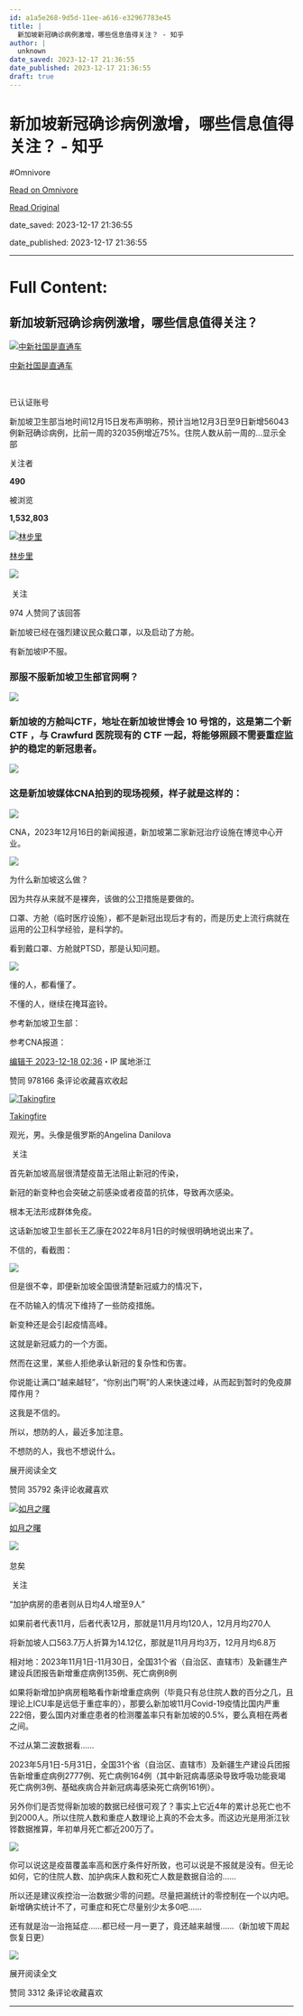```yaml
---
id: a1a5e268-9d5d-11ee-a616-e32967783e45
title: |
  新加坡新冠确诊病例激增，哪些信息值得关注？ - 知乎
author: |
  unknown
date_saved: 2023-12-17 21:36:55
date_published: 2023-12-17 21:36:55
draft: true
---
```


# 新加坡新冠确诊病例激增，哪些信息值得关注？ - 知乎
#Omnivore

[Read on Omnivore](https://omnivore.app/me/-18c7b2d01f2)

[Read Original](https://www.zhihu.com/question/635317600/answer/3328946522)

date_saved: 2023-12-17 21:36:55

date_published: 2023-12-17 21:36:55

--- 

# Full Content: 

## 新加坡新冠确诊病例激增，哪些信息值得关注？

[![中新社国是直通车](https://proxy-prod.omnivore-image-cache.app/0x0,sveMmH0cCZYcDcqUUkMscBfxRorh9js_DM6DhHjHPVBo/https://pic1.zhimg.com/v2-5847a72426b5a163af63ae4226dcdc32_l.jpg?source=1def8aca)](https://www.zhihu.com/org/zhong-xin-she-guo-shi-zhi-tong-che)

[中新社国是直通车](https://www.zhihu.com/org/zhong-xin-she-guo-shi-zhi-tong-che)

[​](https://www.zhihu.com/question/48510028)

已认证账号

新加坡卫生部当地时间12月15日发布声明称，预计当地12月3日至9日新增56043例新冠确诊病例，比前一周的32035例增近75%。住院人数从前一周的…显示全部 ​

关注者

**490**

被浏览

**1,532,803**

[![林步里](https://proxy-prod.omnivore-image-cache.app/0x0,saO6F4I-zYcIgMlK9i4wWPSwvtpW1rORs3_p-Kf7EAms/https://picx.zhimg.com/v2-e40eb62a391e45114a2382d5ae50928d_l.jpg?source=2c26e567)](https://www.zhihu.com/people/kuma-san-92)

[林步里](https://www.zhihu.com/people/kuma-san-92)

​![](https://proxy-prod.omnivore-image-cache.app/0x0,sEQaOWrSM4sYxMszrQ6lhsM51WgM5AvlqxCkeG6GJZz4/https://pic1.zhimg.com/v2-4812630bc27d642f7cafcd6cdeca3d7a.jpg?source=88ceefae)

​ 关注

974 人赞同了该回答

新加坡已经在强烈建议民众戴口罩，以及启动了方舱。

有新加坡IP不服。

### 那服不服新加坡卫生部官网啊？

![](https://proxy-prod.omnivore-image-cache.app/1069x1597,s9iur1umX9TGTyE0ETW80K67v79eaYmC2Tpw6OgJoZGA/https://picx.zhimg.com/50/v2-3564768d2316526949060a0aa07fa7e1_720w.jpg?source=2c26e567)

### 新加坡的方舱叫CTF，地址在新加坡世博会 10 号馆的，这是第二个新CTF ，与 Crawfurd 医院现有的 CTF 一起，将能够照顾不需要重症监护的稳定的新冠患者。

![](https://proxy-prod.omnivore-image-cache.app/1053x849,sfXqIQUwuffeNCPT62-jc6g2u3iMl0vMjja8nJBavCjw/https://picx.zhimg.com/50/v2-e856f362a52855330f78e8fbb59a621d_720w.jpg?source=2c26e567)

### 这是新加坡媒体CNA拍到的现场视频，样子就是这样的：

![](https://proxy-prod.omnivore-image-cache.app/1069x2034,sDaEdCEF9wMvCspDLWxjTq-ITzw31qKAC8YhFERD86To/https://picx.zhimg.com/50/v2-8cd04d1a4ee9e9cd31f48e612d2f86bc_720w.jpg?source=2c26e567)

CNA，2023年12月16日的新闻报道，新加坡第二家新冠治疗设施在博览中心开业。

![](https://proxy-prod.omnivore-image-cache.app/1051x1832,s9o3k5vqL8QsUlnqsQcJm5sso8Axg66Sg7V8f1r0V1MQ/https://pic1.zhimg.com/50/v2-4ae709ffd1e39fd6532ec2aee2dade71_720w.jpg?source=2c26e567)

为什么新加坡这么做？

因为共存从来就不是裸奔，该做的公卫措施是要做的。

口罩、方舱（临时医疗设施），都不是新冠出现后才有的，而是历史上流行病就在运用的公卫科学经验，是科学的。

看到戴口罩、方舱就PTSD，那是认知问题。

![](https://proxy-prod.omnivore-image-cache.app/1064x1244,sL-kY3zM1q0dg8zhseBz8c7Oua78eTa43OLdsqOY4AZQ/https://picx.zhimg.com/50/v2-fc54c390975e2dd80b742b9527790cea_720w.jpg?source=2c26e567)

懂的人，都看懂了。

不懂的人，继续在掩耳盗铃。

参考新加坡卫生部：

[](https://link.zhihu.com/?target=https%3A//www.moh.gov.sg/news-highlights/details/update-on-local-covid-19-situation-and-measures-to-protect-healthcare-capacity)

参考CNA报道：

[](https://link.zhihu.com/?target=http%3A//https//www.channelnewsasia.com/watch/second-covid-19-treatment-facility-opens-singapore-expo-video-3993866%23%3A~%3Atext%3D2023%252010%253A44pm-%2CA%2520second%2520COVID%252D19%2520treatment%2520facility%2520has%2520opened%2520at%2520the%2CSherlyn%2520Seah%2520reports.)

[编辑于 2023-12-18 02:36](https://www.zhihu.com/question/635317600/answer/3328946522)・IP 属地浙江

​赞同 978​​166 条评论​收藏​喜欢收起​

[![Takingfire](https://proxy-prod.omnivore-image-cache.app/0x0,sNiRcjMqub-UEknlYFT1GSboCNmOsl_uLpoaIHu8Vyj8/https://picx.zhimg.com/v2-b4f9c8435140df5563417752dc040894_l.jpg?source=1def8aca)](https://www.zhihu.com/people/takingfire)

[Takingfire](https://www.zhihu.com/people/takingfire)

观光，男。头像是俄罗斯的Angelina Danilova

​ 关注

首先新加坡高层很清楚疫苗无法阻止新冠的传染，

新冠的新变种也会突破之前感染或者疫苗的抗体，导致再次感染。

根本无法形成群体免疫。

这话新加坡卫生部长王乙康在2022年8月1日的时候很明确地说出来了。

不信的，看截图：

![](https://proxy-prod.omnivore-image-cache.app/960x693,seVcKJydMzeagBbD93lHgruaxuv_DCdaGiSv7Rts2vqQ/https://picx.zhimg.com/50/v2-00cb7215715b04471ed68be948388113_720w.jpg?source=1def8aca)

但是很不幸，即便新加坡全国很清楚新冠威力的情况下，

在不防输入的情况下维持了一些防疫措施。

新变种还是会引起疫情高峰。

这就是新冠威力的一个方面。

然而在这里，某些人拒绝承认新冠的复杂性和伤害。

你说能让满口“越来越轻”，“你别出门啊”的人来快速过峰，从而起到暂时的免疫屏障作用？

这我是不信的。

所以，想防的人，最近多加注意。

不想防的人，我也不想说什么。

展开阅读全文​

​赞同 357​​92 条评论​收藏​喜欢

[![如月之曙](https://proxy-prod.omnivore-image-cache.app/0x0,sYPOst_vEAudSx_wTU8sqAW1P6hYvsnvtGO6ogPfY6n0/https://picx.zhimg.com/v2-abed1a8c04700ba7d72b45195223e0ff_l.jpg?source=1def8aca)](https://www.zhihu.com/people/qiwei-lu)

[如月之曙](https://www.zhihu.com/people/qiwei-lu)

​![](https://proxy-prod.omnivore-image-cache.app/0x0,sRpP1H2oa_TfsDLpATwsIt6ipVLRN7HlUZGTch2Ee4JQ/https://picx.zhimg.com/v2-4812630bc27d642f7cafcd6cdeca3d7a.jpg?source=88ceefae)

怠矣

​ 关注

“加护病房的患者则从日均4人增至9人”

如果前者代表11月，后者代表12月，那就是11月月均120人，12月月均270人

将新加坡人口563.7万人折算为14.12亿，那就是11月月均3万，12月月均6.8万

相对地：2023年11月1日-11月30日，全国31个省（自治区、直辖市）及新疆生产建设兵团报告新增重症病例135例、死亡病例8例

如果将新增加护病房粗略看作新增重症病例（毕竟只有总住院人数的百分之几，且理论上ICU率是远低于重症率的），那要么新加坡11月Covid-19疫情比国内严重222倍，要么国内对重症患者的检测覆盖率只有新加坡的0.5%，要么真相在两者之间。

不过从第二波数据看……

2023年5月1日-5月31日，全国31个省（自治区、直辖市）及新疆生产建设兵团报告新增重症病例2777例、死亡病例164例（其中新冠病毒感染导致呼吸功能衰竭死亡病例3例、基础疾病合并新冠病毒感染死亡病例161例）。

另外你们是否觉得新加坡的数据已经很可观了？事实上它近4年的累计总死亡也不到2000人。所以住院人数和重症人数理论上真的不会太多。而这边光是用浙江钬铧数据推算，年初单月死亡都近200万了。

![](https://proxy-prod.omnivore-image-cache.app/1179x0,sS23LEL6bqHqKlAy3X8_uRZZNdwULSCbjq6mKzHo0P0w/https://picx.zhimg.com/50/v2-4dd591ecbb773e781ce9319118ad0337_720w.jpg?source=1def8aca)

你可以说这是疫苗覆盖率高和医疗条件好所致，也可以说是不报就是没有。但无论如何，它的住院人数、加护病床人数和死亡人数是数据自洽的……

所以还是建议疾控治一治数据少零的问题。尽量把漏统计的零控制在一个以内吧。新增确实统计不了，可重症和死亡尽量别少太多0吧……

还有就是治一治拖延症……都已经一月一更了，竟还越来越慢……（新加坡下周起恢复日更）

![](https://proxy-prod.omnivore-image-cache.app/1176x0,s49dLap8UB4DJftp3mi25KBVAhnG0HUAPBkIrdum6VIA/https://pica.zhimg.com/50/v2-126214be922af04756fdfa7402c495f6_720w.jpg?source=1def8aca)

展开阅读全文​

​赞同 33​​12 条评论​收藏​喜欢

---

